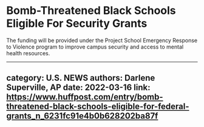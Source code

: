 # Bomb-Threatened Black Schools Eligible For Security Grants

The funding will be provided under the Project School Emergency Response to Violence program to improve campus security and access to mental health resources.

---
category: U.S. NEWS
authors: Darlene Superville, AP
date: 2022-03-16
link: https://www.huffpost.com/entry/bomb-threatened-black-schools-eligible-for-federal-grants_n_6231fc91e4b0b628202ba87f
---
